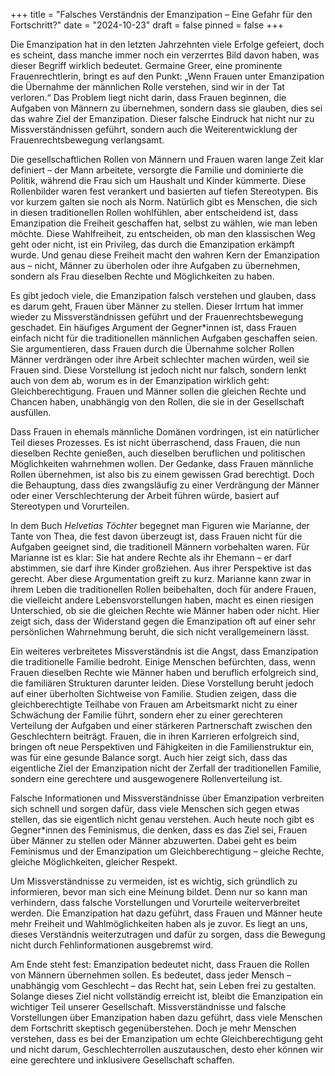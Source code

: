 +++
title = "Falsches Verständnis der Emanzipation – Eine Gefahr für den Fortschritt?"
date = "2024-10-23"
draft = false
pinned = false
+++


Die Emanzipation hat in den letzten Jahrzehnten viele Erfolge gefeiert, doch es scheint, dass manche immer noch ein verzerrtes Bild davon haben, was dieser Begriff wirklich bedeutet. Germaine Greer, eine prominente Frauenrechtlerin, bringt es auf den Punkt: „Wenn Frauen unter Emanzipation die Übernahme der männlichen Rolle verstehen, sind wir in der Tat verloren.“ Das Problem liegt nicht darin, dass Frauen beginnen, die Aufgaben von Männern zu übernehmen, sondern dass sie glauben, dies sei das wahre Ziel der Emanzipation. Dieser falsche Eindruck hat nicht nur zu Missverständnissen geführt, sondern auch die Weiterentwicklung der Frauenrechtsbewegung verlangsamt.

Die gesellschaftlichen Rollen von Männern und Frauen waren lange Zeit klar definiert – der Mann arbeitete, versorgte die Familie und dominierte die Politik, während die Frau sich um Haushalt und Kinder kümmerte. Diese Rollenbilder waren fest verankert und basierten auf tiefen Stereotypen. Bis vor kurzem galten sie noch als Norm. Natürlich gibt es Menschen, die sich in diesen traditionellen Rollen wohlfühlen, aber entscheidend ist, dass Emanzipation die Freiheit geschaffen hat, selbst zu wählen, wie man leben möchte. Diese Wahlfreiheit, zu entscheiden, ob man den klassischen Weg geht oder nicht, ist ein Privileg, das durch die Emanzipation erkämpft wurde. Und genau diese Freiheit macht den wahren Kern der Emanzipation aus – nicht, Männer zu überholen oder ihre Aufgaben zu übernehmen, sondern als Frau dieselben Rechte und Möglichkeiten zu haben.

Es gibt jedoch viele, die Emanzipation falsch verstehen und glauben, dass es darum geht, Frauen über Männer zu stellen. Dieser Irrtum hat immer wieder zu Missverständnissen geführt und der Frauenrechtsbewegung geschadet. Ein häufiges Argument der Gegner*innen ist, dass Frauen einfach nicht für die traditionellen männlichen Aufgaben geschaffen seien. Sie argumentieren, dass Frauen durch die Übernahme solcher Rollen Männer verdrängen oder ihre Arbeit schlechter machen würden, weil sie Frauen sind. Diese Vorstellung ist jedoch nicht nur falsch, sondern lenkt auch von dem ab, worum es in der Emanzipation wirklich geht: Gleichberechtigung. Frauen und Männer sollen die gleichen Rechte und Chancen haben, unabhängig von den Rollen, die sie in der Gesellschaft ausfüllen.

Dass Frauen in ehemals männliche Domänen vordringen, ist ein natürlicher Teil dieses Prozesses. Es ist nicht überraschend, dass Frauen, die nun dieselben Rechte genießen, auch dieselben beruflichen und politischen Möglichkeiten wahrnehmen wollen. Der Gedanke, dass Frauen männliche Rollen übernehmen, ist also bis zu einem gewissen Grad berechtigt. Doch die Behauptung, dass dies zwangsläufig zu einer Verdrängung der Männer oder einer Verschlechterung der Arbeit führen würde, basiert auf Stereotypen und Vorurteilen.

In dem Buch *Helvetias Töchter* begegnet man Figuren wie Marianne, der Tante von Thea, die fest davon überzeugt ist, dass Frauen nicht für die Aufgaben geeignet sind, die traditionell Männern vorbehalten waren. Für Marianne ist es klar: Sie hat andere Rechte als ihr Ehemann – er darf abstimmen, sie darf ihre Kinder großziehen. Aus ihrer Perspektive ist das gerecht. Aber diese Argumentation greift zu kurz. Marianne kann zwar in ihrem Leben die traditionellen Rollen beibehalten, doch für andere Frauen, die vielleicht andere Lebensvorstellungen haben, macht es einen riesigen Unterschied, ob sie die gleichen Rechte wie Männer haben oder nicht. Hier zeigt sich, dass der Widerstand gegen die Emanzipation oft auf einer sehr persönlichen Wahrnehmung beruht, die sich nicht verallgemeinern lässt.

Ein weiteres verbreitetes Missverständnis ist die Angst, dass Emanzipation die traditionelle Familie bedroht. Einige Menschen befürchten, dass, wenn Frauen dieselben Rechte wie Männer haben und beruflich erfolgreich sind, die familiären Strukturen darunter leiden. Diese Vorstellung beruht jedoch auf einer überholten Sichtweise von Familie. Studien zeigen, dass die gleichberechtigte Teilhabe von Frauen am Arbeitsmarkt nicht zu einer Schwächung der Familie führt, sondern eher zu einer gerechteren Verteilung der Aufgaben und einer stärkeren Partnerschaft zwischen den Geschlechtern beiträgt. Frauen, die in ihren Karrieren erfolgreich sind, bringen oft neue Perspektiven und Fähigkeiten in die Familienstruktur ein, was für eine gesunde Balance sorgt. Auch hier zeigt sich, dass das eigentliche Ziel der Emanzipation nicht der Zerfall der traditionellen Familie, sondern eine gerechtere und ausgewogenere Rollenverteilung ist.

Falsche Informationen und Missverständnisse über Emanzipation verbreiten sich schnell und sorgen dafür, dass viele Menschen sich gegen etwas stellen, das sie eigentlich nicht genau verstehen. Auch heute noch gibt es Gegner*innen des Feminismus, die denken, dass es das Ziel sei, Frauen über Männer zu stellen oder Männer abzuwerten. Dabei geht es beim Feminismus und der Emanzipation um Gleichberechtigung – gleiche Rechte, gleiche Möglichkeiten, gleicher Respekt.

Um Missverständnisse zu vermeiden, ist es wichtig, sich gründlich zu informieren, bevor man sich eine Meinung bildet. Denn nur so kann man verhindern, dass falsche Vorstellungen und Vorurteile weiterverbreitet werden. Die Emanzipation hat dazu geführt, dass Frauen und Männer heute mehr Freiheit und Wahlmöglichkeiten haben als je zuvor. Es liegt an uns, dieses Verständnis weiterzutragen und dafür zu sorgen, dass die Bewegung nicht durch Fehlinformationen ausgebremst wird.

Am Ende steht fest: Emanzipation bedeutet nicht, dass Frauen die Rollen von Männern übernehmen sollen. Es bedeutet, dass jeder Mensch – unabhängig vom Geschlecht – das Recht hat, sein Leben frei zu gestalten. Solange dieses Ziel nicht vollständig erreicht ist, bleibt die Emanzipation ein wichtiger Teil unserer Gesellschaft. Missverständnisse und falsche Vorstellungen über Emanzipation haben dazu geführt, dass viele Menschen dem Fortschritt skeptisch gegenüberstehen. Doch je mehr Menschen verstehen, dass es bei der Emanzipation um echte Gleichberechtigung geht und nicht darum, Geschlechterrollen auszutauschen, desto eher können wir eine gerechtere und inklusivere Gesellschaft schaffen.